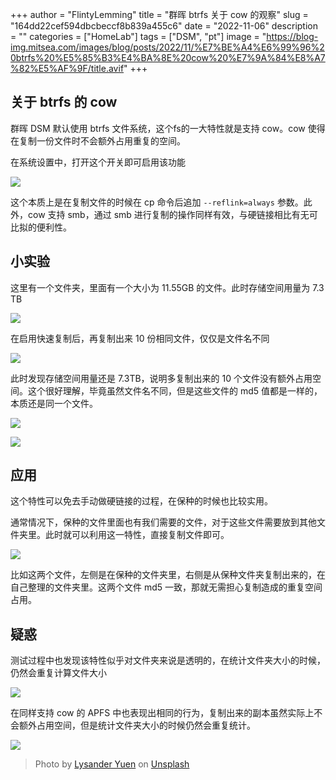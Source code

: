 +++
author = "FlintyLemming"
title = "群晖 btrfs 关于 cow 的观察"
slug = "164dd22cef594dbcbeccf8b839a455c6"
date = "2022-11-06"
description = ""
categories = ["HomeLab"]
tags = ["DSM", "pt"]
image = "https://blog-img.mitsea.com/images/blog/posts/2022/11/%E7%BE%A4%E6%99%96%20btrfs%20%E5%85%B3%E4%BA%8E%20cow%20%E7%9A%84%E8%A7%82%E5%AF%9F/title.avif"
+++

## 关于 btrfs 的 cow

群晖 DSM 默认使用 btrfs 文件系统，这个fs的一大特性就是支持 cow。cow 使得在复制一份文件时不会额外占用重复的空间。

在系统设置中，打开这个开关即可启用该功能

![](https://blog-img.mitsea.com/images/blog/posts/2022/11/%E7%BE%A4%E6%99%96%20btrfs%20%E5%85%B3%E4%BA%8E%20cow%20%E7%9A%84%E8%A7%82%E5%AF%9F/1.avif)

这个本质上是在复制文件的时候在 cp 命令后追加 `--reflink=always` 参数。此外，cow 支持 smb，通过 smb 进行复制的操作同样有效，与硬链接相比有无可比拟的便利性。

## 小实验

这里有一个文件夹，里面有一个大小为 11.55GB 的文件。此时存储空间用量为 7.3 TB

![](https://blog-img.mitsea.com/images/blog/posts/2022/11/%E7%BE%A4%E6%99%96%20btrfs%20%E5%85%B3%E4%BA%8E%20cow%20%E7%9A%84%E8%A7%82%E5%AF%9F/2.avif)

在启用快速复制后，再复制出来 10 份相同文件，仅仅是文件名不同

![](https://blog-img.mitsea.com/images/blog/posts/2022/11/%E7%BE%A4%E6%99%96%20btrfs%20%E5%85%B3%E4%BA%8E%20cow%20%E7%9A%84%E8%A7%82%E5%AF%9F/3.avif)

此时发现存储空间用量还是 7.3TB，说明多复制出来的 10 个文件没有额外占用空间。这个很好理解，毕竟虽然文件名不同，但是这些文件的 md5 值都是一样的，本质还是同一个文件。

![](https://blog-img.mitsea.com/images/blog/posts/2022/11/%E7%BE%A4%E6%99%96%20btrfs%20%E5%85%B3%E4%BA%8E%20cow%20%E7%9A%84%E8%A7%82%E5%AF%9F/4.avif)

![](https://blog-img.mitsea.com/images/blog/posts/2022/11/%E7%BE%A4%E6%99%96%20btrfs%20%E5%85%B3%E4%BA%8E%20cow%20%E7%9A%84%E8%A7%82%E5%AF%9F/5.avif)

## 应用

这个特性可以免去手动做硬链接的过程，在保种的时候也比较实用。

通常情况下，保种的文件里面也有我们需要的文件，对于这些文件需要放到其他文件夹里。此时就可以利用这一特性，直接复制文件即可。

![](https://blog-img.mitsea.com/images/blog/posts/2022/11/%E7%BE%A4%E6%99%96%20btrfs%20%E5%85%B3%E4%BA%8E%20cow%20%E7%9A%84%E8%A7%82%E5%AF%9F/6.avif)

比如这两个文件，左侧是在保种的文件夹里，右侧是从保种文件夹复制出来的，在自己整理的文件夹里。这两个文件 md5 一致，那就无需担心复制造成的重复空间占用。

## 疑惑

测试过程中也发现该特性似乎对文件夹来说是透明的，在统计文件夹大小的时候，仍然会重复计算文件大小

![](https://blog-img.mitsea.com/images/blog/posts/2022/11/%E7%BE%A4%E6%99%96%20btrfs%20%E5%85%B3%E4%BA%8E%20cow%20%E7%9A%84%E8%A7%82%E5%AF%9F/7.avif)

在同样支持 cow 的 APFS 中也表现出相同的行为，复制出来的副本虽然实际上不会额外占用空间，但是统计文件夹大小的时候仍然会重复统计。

![](https://blog-img.mitsea.com/images/blog/posts/2022/11/%E7%BE%A4%E6%99%96%20btrfs%20%E5%85%B3%E4%BA%8E%20cow%20%E7%9A%84%E8%A7%82%E5%AF%9F/8.avif)

> Photo by [Lysander Yuen](https://unsplash.com/@lysanderyuen?utm_source=unsplash&utm_medium=referral&utm_content=creditCopyText) on [Unsplash](https://unsplash.com/s/photos/duplicate?utm_source=unsplash&utm_medium=referral&utm_content=creditCopyText)
